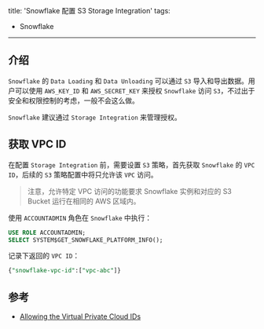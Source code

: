 title: 'Snowflake 配置 S3 Storage Integration'
tags:
- Snowflake
---

## 介绍
`Snowflake` 的 `Data Loading` 和 `Data Unloading` 可以通过 `S3` 导入和导出数据。用户可以使用 `AWS_KEY_ID` 和 `AWS_SECRET_KEY` 来授权 `Snowflake` 访问 `S3`，不过出于安全和权限控制的考虑，一般不会这么做。

`Snowflake` 建议通过 `Storage Integration` 来管理授权。

## 获取 VPC ID
在配置 `Storage Integration` 前，需要设置 `S3` 策略，首先获取 `Snowflake` 的 `VPC ID`，后续的 `S3` 策略配置中将只允许该 `VPC` 访问。

> 注意，允许特定 VPC 访问的功能要求 Snowflake 实例和对应的 S3 Bucket 运行在相同的 AWS 区域内。

使用 `ACCOUNTADMIN` 角色在 `Snowflake` 中执行：
```sql
USE ROLE ACCOUNTADMIN;
SELECT SYSTEM$GET_SNOWFLAKE_PLATFORM_INFO();
```

记录下返回的 `VPC ID`：
```sql
{"snowflake-vpc-id":["vpc-abc"]}
```

## 参考
* [Allowing the Virtual Private Cloud IDs](https://docs.snowflake.com/en/user-guide/data-load-s3-allow)